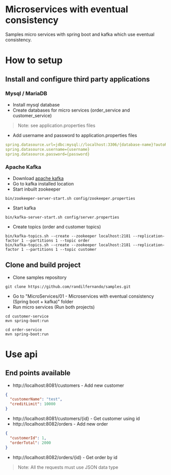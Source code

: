 # Microservices with eventual consistency
Samples micro services with spring boot and kafka which use eventual consistency.

# How to setup

## Install and configure third party applications

### Mysql / MariaDB
- Install mysql database
- Create databases for micro services (order_service and customer_service)
>Note: see application.properties files
- Add username and password to application.properties files
```yml
spring.datasource.url=jdbc:mysql://localhost:3306/{database-name}?autoReconnect=true&useSSL=false
spring.datasource.username={username}
spring.datasource.password={password}
```

### Apache Kafka
- Download [apache kafka](https://kafka.apache.org/downloads)
- Go to kafka installed location
- Start inbuilt zookeeper
```
bin/zookeeper-server-start.sh config/zookeeper.properties
```
- Start kafka
```
bin/kafka-server-start.sh config/server.properties
```
- Create topics (order and customer topics)
```
bin/kafka-topics.sh --create --zookeeper localhost:2181 --replication-factor 1 --partitions 1 --topic order
bin/kafka-topics.sh --create --zookeeper localhost:2181 --replication-factor 1 --partitions 1 --topic customer
```

## Clone and build project
- Clone samples repository
```
git clone https://github.com/randilfernando/samples.git
```
- Go to "MicroServices/01 - Microservices with eventual consistency (Spring boot + kafka)" folder
- Run micro services (Run both projects)
```
cd customer-service
mvn spring-boot:run
```
```
cd order-service
mvn spring-boot:run
```

# Use api
## End points available
- http://localhost:8081/customers - Add new customer
```json
{
  "customerName": "test",
  "creditLimit": 10000
}
```
- http://localhost:8081/customers/{id} - Get customer using id
- http://localhost:8082/orders - Add new order
```json
{
  "customerId": 1,
  "orderTotal": 2000
}
```
- http://localhost:8082/orders/{id} - Get order by id

>Note: All the requests must use JSON data type